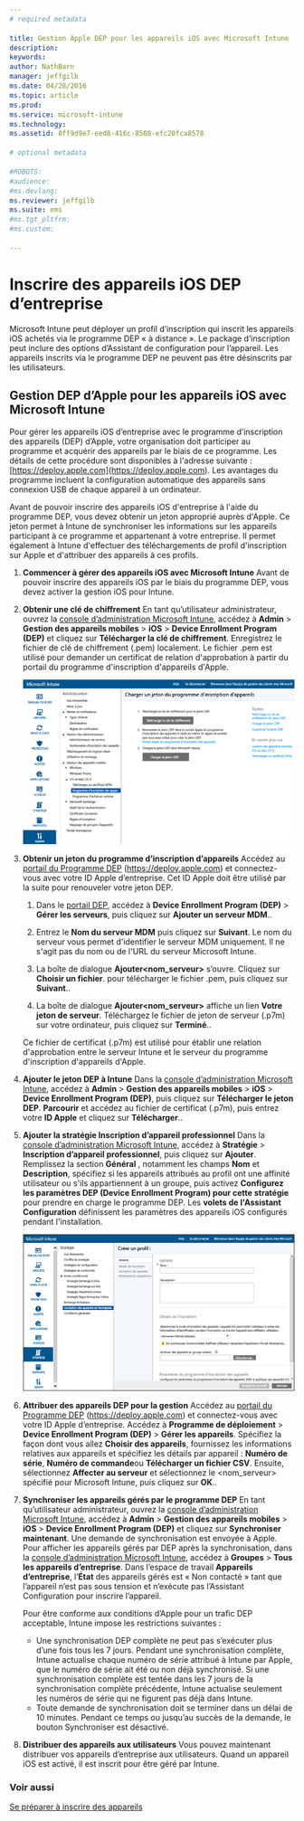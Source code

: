 ```yaml
---
# required metadata

title: Gestion Apple DEP pour les appareils iOS avec Microsoft Intune | Microsoft Intune
description:
keywords:
author: NathBarn
manager: jeffgilb
ms.date: 04/28/2016
ms.topic: article
ms.prod:
ms.service: microsoft-intune
ms.technology:
ms.assetid: 8ff9d9e7-eed8-416c-8508-efc20fca8578

# optional metadata

#ROBOTS:
#audience:
#ms.devlang:
ms.reviewer: jeffgilb
ms.suite: ems
#ms.tgt_pltfrm:
#ms.custom:

---
```


# Inscrire des appareils iOS DEP d’entreprise
Microsoft Intune peut déployer un profil d’inscription qui inscrit les appareils iOS achetés via le programme DEP « à distance ». Le package d’inscription peut inclure des options d’Assistant de configuration pour l’appareil. Les appareils inscrits via le programme DEP ne peuvent pas être désinscrits par les utilisateurs.

## Gestion DEP d’Apple pour les appareils iOS avec Microsoft Intune
Pour gérer les appareils iOS d’entreprise avec le programme d’inscription des appareils (DEP) d’Apple, votre organisation doit participer au programme et acquérir des appareils par le biais de ce programme. Les détails de cette procédure sont disponibles à l'adresse suivante :  [https://deploy.apple.com](https://deploy.apple.com). Les avantages du programme incluent la configuration automatique des appareils sans connexion USB de chaque appareil à un ordinateur.

Avant de pouvoir inscrire des appareils iOS d'entreprise à l'aide du programme DEP, vous devez obtenir un jeton approprié auprès d'Apple. Ce jeton permet à Intune de synchroniser les informations sur les appareils participant à ce programme et appartenant à votre entreprise. Il permet également à Intune d'effectuer des téléchargements de profil d'inscription sur Apple et d'attribuer des appareils à ces profils.

1.  **Commencer à gérer des appareils iOS avec Microsoft Intune**
    Avant de pouvoir inscrire des appareils iOS par le biais du programme DEP, vous devez activer la gestion iOS pour Intune.

2.  **Obtenir une clé de chiffrement**
    En tant qu’utilisateur administrateur, ouvrez la [console d’administration Microsoft Intune](http://manage.microsoft.com), accédez à **Admin** &gt; **Gestion des appareils mobiles** &gt; **iOS** &gt; **Device Enrollment Program (DEP)** et cliquez sur **Télécharger la clé de chiffrement**. Enregistrez le fichier de clé de chiffrement (.pem) localement. Le fichier .pem est utilisé pour demander un certificat de relation d'approbation à partir du portail du programme d'inscription d'appareils d'Apple.

      ![Mettre à jour un jeton du programme d’inscription d’appareils](../media/dev-sa-ios-dep.png)

3.  **Obtenir un jeton du programme d’inscription d’appareils**
    Accédez au [portail du Programme DEP](https://deploy.apple.com) (https://deploy.apple.com) et connectez-vous avec votre ID Apple d’entreprise. Cet ID Apple doit être utilisé par la suite pour renouveler votre jeton DEP.

    1.  Dans le [portail DEP](https://deploy.apple.com), accédez à **Device Enrollment Program (DEP)** &gt; **Gérer les serveurs**, puis cliquez sur **Ajouter un serveur MDM**..

    2.  Entrez le **Nom du serveur MDM** puis cliquez sur **Suivant**. Le nom du serveur vous permet d'identifier le serveur MDM uniquement. Il ne s'agit pas du nom ou de l'URL du serveur Microsoft Intune.

    3.  La boîte de dialogue **Ajouter&lt;nom_serveur&gt;** s’ouvre. Cliquez sur **Choisir un fichier**. pour télécharger le fichier .pem, puis cliquez sur **Suivant**..

    4.  La boîte de dialogue **Ajouter&lt;nom_serveur&gt;** affiche un lien **Votre jeton de serveur**. Téléchargez le fichier de jeton de serveur (.p7m) sur votre ordinateur, puis cliquez sur **Terminé**..

    Ce fichier de certificat (.p7m) est utilisé pour établir une relation d'approbation entre le serveur Intune et le serveur du programme d'inscription d'appareils d'Apple.

4.  **Ajouter le jeton DEP à Intune**
    Dans la [console d’administration Microsoft Intune](http://manage.microsoft.com), accédez à **Admin** &gt; **Gestion des appareils mobiles** &gt; **iOS** &gt; **Device Enrollment Program (DEP)**, puis cliquez sur **Télécharger le jeton DEP**. **Parcourir** et accédez au fichier de certificat (.p7m), puis entrez votre **ID Apple** et cliquez sur **Télécharger**..

5.  **Ajouter la stratégie Inscription d’appareil professionnel**
    Dans la [console d’administration Microsoft Intune](http://manage.microsoft.com), accédez à **Stratégie** &gt; **Inscription d’appareil professionnel**, puis cliquez sur **Ajouter**. Remplissez la section **Général** , notamment les champs **Nom** et **Description**, spécifiez si les appareils attribués au profil ont une affinité utilisateur ou s'ils appartiennent à un groupe, puis activez **Configurez les paramètres DEP (Device Enrollment Program) pour cette stratégie** pour prendre en charge le programme DEP. Les **volets de l'Assistant Configuration** définissent les paramètres des appareils iOS configurés pendant l'installation.

      ![Volet de l’Assistant d’installation](../media/pol-sa-corp-enroll.png)

6.  **Attribuer des appareils DEP pour la gestion**
    Accédez au [portail du Programme DEP](https://deploy.apple.com) (https://deploy.apple.com) et connectez-vous avec votre ID Apple d’entreprise. Accédez à **Programme de déploiement** &gt; **Device Enrollment Program (DEP)** &gt; **Gérer les appareils**. Spécifiez la façon dont vous allez **Choisir des appareils**, fournissez les informations relatives aux appareils et spécifiez les détails par appareil : **Numéro de série**, **Numéro de commande**ou **Télécharger un fichier CSV**. Ensuite, sélectionnez **Affecter au serveur** et sélectionnez le &lt;nom_serveur&gt; spécifié pour Microsoft Intune, puis cliquez sur **OK**..

7.  **Synchroniser les appareils gérés par le programme DEP**
    En tant qu’utilisateur administrateur, ouvrez la [console d’administration Microsoft Intune](http://manage.microsoft.com), accédez à **Admin** &gt; **Gestion des appareils mobiles** &gt; **iOS** &gt; **Device Enrollment Program (DEP)** et cliquez sur **Synchroniser maintenant**. Une demande de synchronisation est envoyée à Apple. Pour afficher les appareils gérés par DEP après la synchronisation, dans la [console d’administration Microsoft Intune](http://manage.microsoft.com), accédez à **Groupes** &gt; **Tous les appareils d’entreprise**. Dans l’espace de travail **Appareils d’entreprise**, l’**État** des appareils gérés est « Non contacté » tant que l’appareil n’est pas sous tension et n’exécute pas l’Assistant Configuration pour inscrire l’appareil.

    Pour être conforme aux conditions d’Apple pour un trafic DEP acceptable, Intune impose les restrictions suivantes :
     -  Une synchronisation DEP complète ne peut pas s’exécuter plus d’une fois tous les 7 jours. Pendant une synchronisation complète, Intune actualise chaque numéro de série attribué à Intune par Apple, que le numéro de série ait été ou non déjà synchronisé. Si une synchronisation complète est tentée dans les 7 jours de la synchronisation complète précédente, Intune actualise seulement les numéros de série qui ne figurent pas déjà dans Intune.
     -  Toute demande de synchronisation doit se terminer dans un délai de 10 minutes. Pendant ce temps ou jusqu’au succès de la demande, le bouton Synchroniser est désactivé.

8.  **Distribuer des appareils aux utilisateurs**
    Vous pouvez maintenant distribuer vos appareils d’entreprise aux utilisateurs. Quand un appareil iOS est activé, il est inscrit pour être géré par Intune.



### Voir aussi
[Se préparer à inscrire des appareils](get-ready-to-enroll-devices-in-microsoft-intune.md)


<!--HONumber=May16_HO1-->


